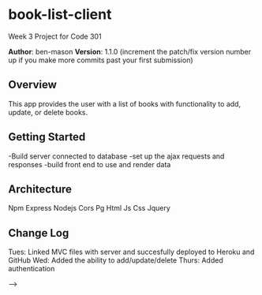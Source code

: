 # book-list-client
Week 3 Project for Code 301

**Author**: ben-mason
**Version**: 1.1.0 (increment the patch/fix version number up if you make more commits past your first submission)

## Overview
<!-- Provide a high level overview of what this application is and why you are building it, beyond the fact that it's an assignment for a Code Fellows 301 class. (i.e. What's your problem domain?) -->

This app provides the user with a list of books with functionality to add, update, or delete books.

## Getting Started
<!-- What are the steps that a user must take in order to build this app on their own machine and get it running? -->
-Build server connected to database
-set up the ajax requests and responses
-build front end to use and render data


## Architecture
<!-- Provide a detailed description of the application design. What technologies (languages, libraries, etc) you're using, and any other relevant design information. -->
Npm 
Express
Nodejs
Cors
Pg
Html
Js
Css
Jquery



## Change Log
<!-- Use this are to document the iterative changes made to your application as each feature is successfully implemented. Use time stamps. Here's an examples:-->
Tues: Linked MVC files with server and succesfully deployed to Heroku and GitHub
Wed: Added the ability to add/update/delete
Thurs: Added authentication


-->
